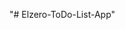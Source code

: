 "# Elzero-ToDo-List-App"
<img src="To-Do List - Arabic JavaScript Tuts #01 - Create Markup and Styling Part 1 (BQ).jpg" alt="">
